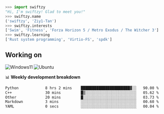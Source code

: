 ```python
>>> import swiftzy
"Hi, I'm swiftzy! Glad to meet you!"
>>> swiftzy.name
('swiftzy', 'Ziy1-Tan')
>>> swiftzy.interests
['Swim', 'Fitness', 'Forza Horizon 5 / Metro Exodus / The Witcher 3']
>>> swiftzy.learning
['Rust system programming', 'Virtio-FS', 'spdk']
```

## Working on

![Windows11](https://img.shields.io/badge/Windows%2011-00adef?style=flat-square&logo=windows&logoColor=ffffff)
![Ubuntu](https://img.shields.io/badge/Ubuntu%20(WSL)-dd4814?style=flat-square&logo=ubuntu&logoColor=ffffff)

📊 **Weekly development breakdown**
<!--START_SECTION:waka-->

```txt
Python            8 hrs 2 mins    ██████████████████████▓░░   90.00 %
C++               30 mins         █▒░░░░░░░░░░░░░░░░░░░░░░░   05.62 %
Other             20 mins         █░░░░░░░░░░░░░░░░░░░░░░░░   03.73 %
Markdown          3 mins          ░░░░░░░░░░░░░░░░░░░░░░░░░   00.60 %
YAML              0 secs          ░░░░░░░░░░░░░░░░░░░░░░░░░   00.04 %
```

<!--END_SECTION:waka-->
